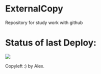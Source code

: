 # ExternalCopy
Repository for study work with github

# Status of last Deploy: <br>
<img src="https://github.com/AlexKWGit/ExternalCopy/workflows/My-GitHubAction-basics/badge.svg?branch=master"><br>

Copyleft :) by Alex.
